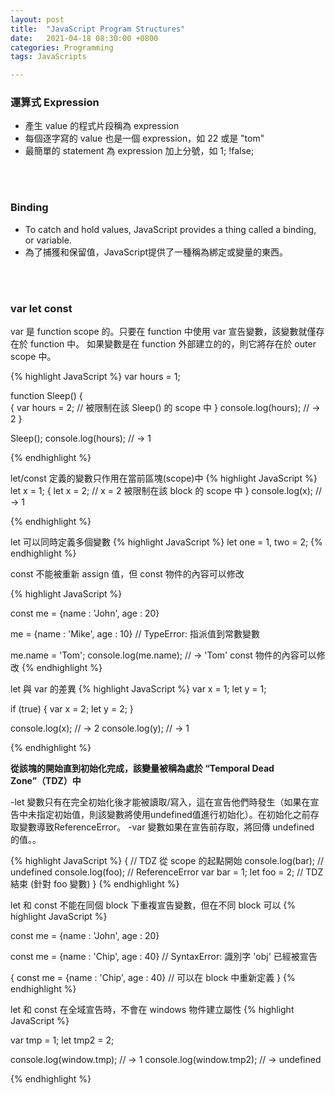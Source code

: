 ```yaml
---
layout: post
title:  "JavaScript Program Structures"
date:   2021-04-18 08:30:00 +0800
categories: Programming
tags: JavaScripts

---
```




###  **運算式 Expression**

- 產生 value 的程式片段稱為 expression 
- 每個逐字寫的 value 也是一個 expression，如 22 或是 "tom"
- 最簡單的 statement 為 expression 加上分號，如 1; !false;
<br/>
<br/>

### **Binding**

- To catch and hold values, JavaScript provides a thing called a binding, or variable.
- 為了捕獲和保留值，JavaScript提供了一種稱為綁定或變量的東西。
<br/>
<br/>

### **var let const**
var 是 function scope 的。只要在 function 中使用 var 宣告變數，該變數就僅存在於 function 中。 如果變數是在 function 外部建立的的，則它將存在於 outer scope 中。

{% highlight JavaScript %}
var hours = 1;

function Sleep()
{		
  {
    var hours = 2; // 被限制在該 Sleep() 的 scope 中
  }
  console.log(hours); // → 2
}

Sleep();
console.log(hours); // → 1

{% endhighlight %}

let/const 定義的變數只作用在當前區塊(scope)中
{% highlight JavaScript %}
let x = 1;
{
  let x = 2; // x = 2 被限制在該 block 的 scope 中
}
console.log(x); // → 1 

{% endhighlight %}

let 可以同時定義多個變數
{% highlight JavaScript %}
let one = 1, two = 2;
{% endhighlight %}

const 不能被重新 assign 值，但 const 物件的內容可以修改

{% highlight JavaScript %}

const me = {name : 'John', age : 20}

me = {name : 'Mike', age : 10} 
// TypeError: 指派值到常數變數

me.name = 'Tom';
console.log(me.name); // → 'Tom' const 物件的內容可以修改 
{% endhighlight %}

let 與 var 的差異
{% highlight JavaScript %}
var x = 1;
let y = 1;

if (true) {
  var x = 2;
  let y = 2;
}

console.log(x); // → 2 
console.log(y); // → 1

{% endhighlight %}

**從該塊的開始直到初始化完成，該變量被稱為處於 “Temporal Dead Zone”（TDZ）中**

-let 變數只有在完全初始化後才能被讀取/寫入，這在宣告他們時發生（如果在宣告中未指定初始值，則該變數將使用undefined值進行初始化）。在初始化之前存取變數導致ReferenceError。
-var 變數如果在宣告前存取，將回傳 undefined 的值。。

{% highlight JavaScript %}
{ 
  // TDZ 從 scope 的起點開始
  console.log(bar); // undefined
  console.log(foo); // ReferenceError
  var bar = 1;
  let foo = 2; // TDZ 結束 (針對 foo 變數)
}
{% endhighlight %}

let 和 const 不能在同個 block 下重複宣告變數，但在不同 block 可以
{% highlight JavaScript %}

const me = {name : 'John', age : 20}

const me = {name : 'Chip', age : 40} // SyntaxError: 識別字 'obj' 已經被宣告

{
    const me = {name : 'Chip', age : 40} // 可以在 block 中重新定義 
}
{% endhighlight %}

let 和 const 在全域宣告時，不會在 windows 物件建立屬性
{% highlight JavaScript %}

var tmp = 1;
let tmp2 = 2;

console.log(window.tmp); // → 1
console.log(window.tmp2); // → undefined

{% endhighlight %}
